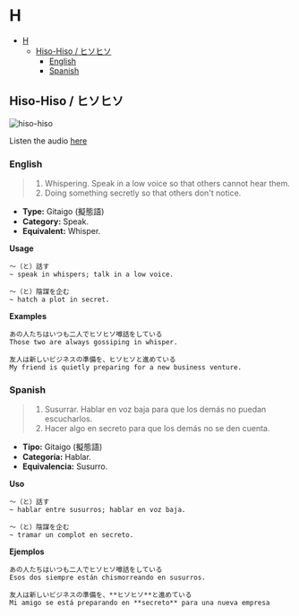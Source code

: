 # H

- [H](#h)
  - [Hiso-Hiso / ヒソヒソ](#hiso-hiso--ヒソヒソ)
    - [English](#english)
    - [Spanish](#spanish)

## Hiso-Hiso / ヒソヒソ

![hiso-hiso](https://nihongonoe.com/wp-content/uploads/2017/10/%E3%81%93%E3%81%9D%E3%81%93%E3%81%9D%E3%81%B2%E3%81%9D%E3%81%B2%E3%81%9D.png)

Listen the audio [here](http://assets.languagepod101.com/dictionary/japanese/audiomp3.php?kana=ヒソヒソ)

### English

> 1. Whispering. Speak in a low voice so that others cannot hear them.
> 2. Doing something secretly so that others don't notice.

- **Type:** Gitaigo (擬態語)
- **Category:** Speak.
- **Equivalent:** Whisper.

**Usage**
```
〜（と）話す
~ speak in whispers; talk in a low voice.

〜（と）陰謀を企む
~ hatch a plot in secret.
```

**Examples**
```
あの人たちはいつも二人でヒソヒソ噂話をしている
Those two are always gossiping in whisper.

友人は新しいビジネスの準備を、ヒソヒソと進めている
My friend is quietly preparing for a new business venture.
```

### Spanish

> 1. Susurrar. Hablar en voz baja para que los demás no puedan escucharlos.
> 2. Hacer algo en secreto para que los demás no se den cuenta.

- **Tipo:** Gitaigo (擬態語)
- **Categoría:** Hablar.
- **Equivalencia:** Susurro.

**Uso**
```
〜（と）話す
~ hablar entre susurros; hablar en voz baja.

〜（と）陰謀を企む
~ tramar un complot en secreto.
```

**Ejemplos**
```
あの人たちはいつも二人でヒソヒソ噂話をしている
Esos dos siempre están chismorreando en susurros.

友人は新しいビジネスの準備を、**ヒソヒソ**と進めている
Mi amigo se está preparando en **secreto** para una nueva empresa
```